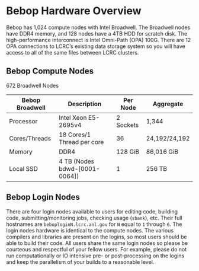 # Bebop Hardware Overview

Bebop has 1,024 compute nodes with Intel Broadwell. The Broadwell nodes have DDR4 memory, and 128 nodes have a 4TB HDD for scratch disk. The high-performance interconnect is Intel Omni-Path (OPA) 100G. There are 12 OPA connections to LCRC’s existing data storage system so you will have access to all of the same files between LCRC clusters.

## Bebop Compute Nodes

672 Broadwell Nodes

| Bebop Broadwell | Description | Per Node | Aggregate |
| -------------- | ----------- | -------- | --------- |
| Processor | Intel Xeon E5-2695v4 | 2 Sockets | 1,344 |
| Cores/Threads | 18 Cores/1 Thread per core | 36 | 24,192/24,192 |
| Memory | DDR4 | 128 GiB | 86,016 GiB |
| Local SSD | 4 TB (Nodes bdwd-[0001-0064]) | 1 | 256 TB |

## Bebop Login Nodes

There are four login nodes available to users for editing code, building code, submitting/monitoring jobs, checking usage (`sbank`), etc. Their full hostnames are `beboploginN.lcrc.anl.gov` for `N` equal to `1` through `6`. The login nodes hardware is identical to the compute nodes. The various compilers and libraries are present on the logins, so most users should be able to build their code. All users share the same login nodes so please be courteous and respectful of your fellow users. For example, please do not run computationally or IO intensive pre- or post-processing on the logins and keep the parallelism of your builds to a reasonable level.
